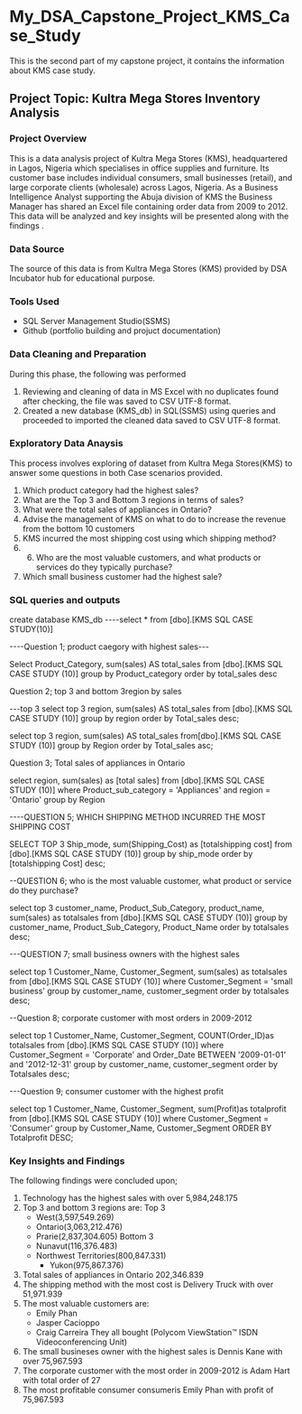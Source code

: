 # My_DSA_Capstone_Project_KMS_Case_Study

This is the second part of my capstone project, it contains the information about KMS case study.

## Project Topic:  Kultra Mega Stores Inventory Analysis

### Project Overview
This is a data analysis project of Kultra Mega Stores (KMS), headquartered in Lagos, Nigeria which specialises in office supplies and furniture.
Its customer base includes individual consumers, small businesses (retail), and large corporate clients (wholesale) across Lagos, Nigeria. 
As a Business Intelligence Analyst supporting the Abuja division of KMS the Business Manager has shared an Excel file containing order data from 2009 to 2012.
This data will be analyzed and key insights will be presented along with the findings .

### Data Source
The source of this data is from Kultra Mega Stores (KMS) provided by DSA Incubator hub for educational purpose.

### Tools Used
  - SQL Server Management Studio(SSMS)
  - Github (portfolio building and projuct documentation)

### Data Cleaning and Preparation
During this phase, the following was performed
  1. Reviewing and cleaning of data in MS Excel with no duplicates found after checking, the file was saved to CSV UTF-8 format.
  2. Created a new database (KMS_db) in SQL(SSMS) using queries and proceeded to imported the cleaned data saved to CSV UTF-8 format.

### Exploratory Data Anaysis
This process involves exploring of dataset from Kultra Mega Stores(KMS) to answer some questions in both Case scenarios provided.
1. Which product category had the highest sales?
2. What are the Top 3 and Bottom 3 regions in terms of sales?
3. What were the total sales of appliances in Ontario?
4. Advise the management of KMS on what to do to increase the revenue from the bottom 10 customers
5. KMS incurred the most shipping cost using which shipping method?
6. 6. Who are the most valuable customers, and what products or services do they typically purchase?
7. Which small business customer had the highest sale?

### SQL queries and outputs

create database KMS_db
----select * from [dbo].[KMS SQL CASE STUDY(10)]

----Question 1; product caegory with highest sales---

Select Product_Category, sum(sales) AS total_sales
from [dbo].[KMS SQL CASE STUDY (10)]
group by Product_category
order by total_sales desc 

Question 2; top 3 and bottom 3region by sales

---top 3
select top 3 region,
sum(sales) AS  total_sales
from [dbo].[KMS SQL CASE STUDY (10)]
group by region
order by Total_sales desc;

select top 3 region,
sum(sales) AS total_sales
from[dbo].[KMS SQL CASE STUDY (10)]
group by Region
order by Total_sales asc;

Question 3; Total sales of appliances in Ontario

select region, sum(sales) as [total sales]
from [dbo].[KMS SQL CASE STUDY (10)]
where Product_sub_category = 'Appliances'
and region = 'Ontario'
group by Region

----QUESTION 5; WHICH SHIPPING METHOD INCURRED THE MOST SHIPPING COST

SELECT TOP 3 Ship_mode,
sum(Shipping_Cost) as [totalshipping cost]
from [dbo].[KMS SQL CASE STUDY (10)]
group by ship_mode
order by [totalshipping Cost] desc;

--QUESTION 6; who is the most valuable customer, what product or service do they purchase?

 select top 3 
customer_name, Product_Sub_Category, product_name,
sum(sales) as totalsales
from [dbo].[KMS SQL CASE STUDY (10)]
group by customer_name, Product_Sub_Category, Product_Name
order by totalsales desc;

---QUESTION 7; small business owners with the highest sales

select top 1
Customer_Name, Customer_Segment,
sum(sales) as totalsales
from [dbo].[KMS SQL CASE STUDY (10)]
where Customer_Segment = 'small business'
group by customer_name, customer_segment
order by totalsales desc;

--Question 8; corporate customer with most orders in 2009-2012


select top 1
Customer_Name, Customer_Segment, 
COUNT(Order_ID)as totalsales
from [dbo].[KMS SQL CASE STUDY (10)]
where Customer_Segment = 'Corporate'
and Order_Date BETWEEN '2009-01-01' and '2012-12-31'
group by customer_name, customer_segment
order by Totalsales desc;

---Question 9; consumer customer with the highest profit

select top 1
Customer_Name, Customer_Segment,
sum(Profit)as totalprofit
from [dbo].[KMS SQL CASE STUDY (10)]
where Customer_Segment = 'Consumer'
group by Customer_Name, Customer_Segment
ORDER BY Totalprofit DESC;

### Key Insights and Findings
The following findings were concluded upon;
 1. Technology has the highest sales with over 5,984,248.175
 2. Top 3 and bottom 3 regions are:
Top 3
    - West(3,597,549.269)
    - Ontario(3,063,212.476)
    -  Prarie(2,837,304.605)
Bottom 3
    - Nunavut(116,376.483)
    - Northwest Territories(800,847.331)
      - Yukon(975,867.376)
3. Total sales of appliances in Ontario 202,346.839
5. The shipping method with the most cost is Delivery Truck with over 51,971.939
6. The most valuable customers are:
   - Emily Phan
   - Jasper Cacioppo
   - Craig Carreira
They all bought (Polycom ViewStation™ ISDN Videoconferencing Unit)
7. The small busineses owner with the highest sales is Dennis Kane with over 75,967.593
8. The corporate customer with the most order in 2009-2012 is Adam Hart with total order of 27
9. The most profitable consumer consumeris Emily Phan with profit of 75,967.593
    
   

